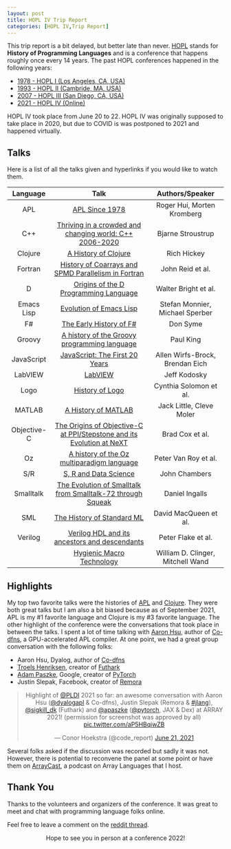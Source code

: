 ```yaml
---
layout: post
title: HOPL IV Trip Report
categories: [HOPL IV,Trip Report]
---
```


This trip report is a bit delayed, but better late than never. [HOPL](https://en.wikipedia.org/wiki/History_of_Programming_Languages) stands for **History of Programming Languages** and is a conference that happens roughly once every 14 years. The past HOPL conferences happened in the following years:

* [1978 - HOPL I (Los Angeles, CA, USA)](https://en.wikipedia.org/wiki/History_of_Programming_Languages#HOPL_I)
* [1993 - HOPL II (Cambride, MA, USA)](https://en.wikipedia.org/wiki/History_of_Programming_Languages#HOPL_II)
* [2007 - HOPL III (San Diego, CA, USA)](https://en.wikipedia.org/wiki/History_of_Programming_Languages#HOPL_III)
* [2021 - HOPL IV (Online)](https://en.wikipedia.org/wiki/History_of_Programming_Languages#HOPL_IV)

HOPL IV took place from June 20 to 22. HOPL IV was originally supposed to take place in 2020, but due to COVID is was postponed to 2021 and happened virtually.

## Talks

Here is a list of all the talks given and hyperlinks if you would like to watch them.

|Language|Talk|Authors/Speaker|
|:-:|:-:|:-:|
|APL|[APL Since 1978](https://www.pldi21.org/prerecorded_hopl.2.html)|Roger Hui, Morten Kromberg|
|C++|[Thriving in a crowded and changing world: C++ 2006-2020](https://www.pldi21.org/prerecorded_hopl.5.html)|Bjarne Stroustrup|
|Clojure|[A History of Clojure](https://www.pldi21.org/prerecorded_hopl.11.html)|Rich Hickey|
|Fortran|[History of Coarrays and SPMD Parallelism in Fortran](https://www.pldi21.org/prerecorded_hopl.26.html)|John Reid et al.|
|D|[Origins of the D Programming Language](https://www.pldi21.org/prerecorded_hopl.23.html)|Walter Bright et al.|
|Emacs Lisp|[Evolution of Emacs Lisp](https://www.pldi21.org/prerecorded_hopl.16.html)|Stefan Monnier, Michael Sperber|
|F#|[The Early History of F#](https://www.pldi21.org/prerecorded_hopl.19.html)|Don Syme|
|Groovy|[A history of the Groovy programming language](https://www.pldi21.org/prerecorded_hopl.10.html)|Paul King|
|JavaScript|[JavaScript: The First 20 Years](https://www.pldi21.org/prerecorded_hopl.12.html)|Allen Wirfs-Brock, Brendan Eich|
|LabVIEW|[LabVIEW](https://www.pldi21.org/prerecorded_hopl.3.html)|Jeff Kodosky|
|Logo|[History of Logo](https://www.pldi21.org/prerecorded_hopl.9.html)|Cynthia Solomon et al.|
|MATLAB|[A History of MATLAB](https://www.pldi21.org/prerecorded_hopl.4.html)|Jack Little, Cleve Moler|
|Objective-C|[The Origins of Objective-C at PPI/Stepstone and its Evolution at NeXT](https://www.pldi21.org/prerecorded_hopl.25.html)|Brad Cox et al.|
|Oz|[A history of the Oz multiparadigm language](https://www.pldi21.org/prerecorded_hopl.14.html)|Peter Van Roy et al.|
|S/R|[S, R and Data Science](https://www.pldi21.org/prerecorded_hopl.6.html)|John Chambers|
|Smalltalk|[The Evolution of Smalltalk from Smalltalk-72 through Squeak](https://www.pldi21.org/prerecorded_hopl.17.html)|Daniel Ingalls|
|SML|[The History of Standard ML](https://www.pldi21.org/prerecorded_hopl.21.html)|David MacQueen et al.|
|Verilog|[Verilog HDL and its ancestors and descendants](https://www.pldi21.org/prerecorded_hopl.7.html)| Peter Flake et al.|
||[Hygienic Macro Technology](https://www.pldi21.org/prerecorded_hopl.13.html)|William D. Clinger, Mitchell Wand|

## Highlights 

My top two favorite talks were the histories of [APL](https://www.pldi21.org/prerecorded_hopl.2.html) and [Clojure](https://www.pldi21.org/prerecorded_hopl.11.html). They were both great talks but I am also a bit biased because as of September 2021, APL is my #1 favorite language and Clojure is my #3 favorite language. The other highlight of the conference were the conversations that took place in between the talks. I spent a lot of time talking with [Aaron Hsu](), author of [Co-dfns](https://www.google.com/search?q=co-dfns&oq=co-dfns&aqs=chrome..69i57j69i61.1233j0j7&sourceid=chrome&ie=UTF-8), a GPU-accelerated APL compiler. At one point, we had a great group conversation with the following folks:

* Aaron Hsu, Dyalog, author of [Co-dfns](https://www.google.com/search?q=co-dfns&oq=co-dfns&aqs=chrome..69i57j69i61.1233j0j7&sourceid=chrome&ie=UTF-8)
* [Troels Henriksen](https://twitter.com/sigkill_dk), creator of [Futhark](https://futhark-lang.org/)
* [Adam Paszke](https://twitter.com/apaszke), Google, creator of [PyTorch](https://pytorch.org/)
* Justin Slepak, Facebook, creator of [Remora](https://arxiv.org/abs/1912.13451)

<center><blockquote class="twitter-tweet"><p lang="en" dir="ltr">Highlight of <a href="https://twitter.com/PLDI?ref_src=twsrc%5Etfw">@PLDI</a> 2021 so far: an awesome conversation with Aaron Hsu (<a href="https://twitter.com/dyalogapl?ref_src=twsrc%5Etfw">@dyalogapl</a> &amp; Co-dfns), Justin Slepak (Remora &amp; <a href="https://twitter.com/hashtag/jlang?src=hash&amp;ref_src=twsrc%5Etfw">#jlang</a>), <a href="https://twitter.com/sigkill_dk?ref_src=twsrc%5Etfw">@sigkill_dk</a> (Futhark) and <a href="https://twitter.com/apaszke?ref_src=twsrc%5Etfw">@apaszke</a> (<a href="https://twitter.com/PyTorch?ref_src=twsrc%5Etfw">@pytorch</a>, JAX &amp; Dex) at ARRAY 2021! (permission for screenshot was approved by all) <a href="https://t.co/aP5HBqiwZB">pic.twitter.com/aP5HBqiwZB</a></p>&mdash; Conor Hoekstra (@code_report) <a href="https://twitter.com/code_report/status/1407062396267544581?ref_src=twsrc%5Etfw">June 21, 2021</a></blockquote> <script async src="https://platform.twitter.com/widgets.js" charset="utf-8"></script></center>

Several folks asked if the discussion was recorded but sadly it was not. However, there is potential to reconvene the panel at some point or have them on [ArrayCast](https://www.arraycast.com/), a podcast on Array Languages that I host.

## Thank You

Thanks to the volunteers and organizers of the conference. It was great to meet and chat with programming language folks online.

Feel free to leave a comment on the [reddit thread]().

<center>Hope to see you in person at a conference 2022!</center>
